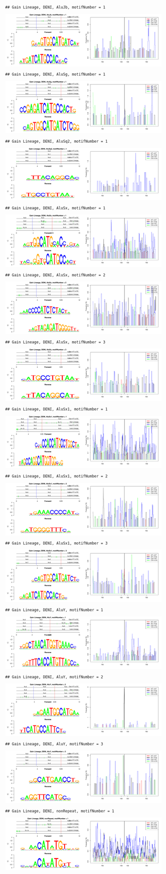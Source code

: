 

```
## Gain Lineage, DENI, AluJb, motifNumber = 1
```

![plot of chunk motifPValues](figure/motifPValues1.png) 

```
## Gain Lineage, DENI, AluSg, motifNumber = 1
```

![plot of chunk motifPValues](figure/motifPValues2.png) 

```
## Gain Lineage, DENI, AluSq2, motifNumber = 1
```

![plot of chunk motifPValues](figure/motifPValues3.png) 

```
## Gain Lineage, DENI, AluSx, motifNumber = 1
```

![plot of chunk motifPValues](figure/motifPValues4.png) 

```
## Gain Lineage, DENI, AluSx, motifNumber = 2
```

![plot of chunk motifPValues](figure/motifPValues5.png) 

```
## Gain Lineage, DENI, AluSx, motifNumber = 3
```

![plot of chunk motifPValues](figure/motifPValues6.png) 

```
## Gain Lineage, DENI, AluSx1, motifNumber = 1
```

![plot of chunk motifPValues](figure/motifPValues7.png) 

```
## Gain Lineage, DENI, AluSx1, motifNumber = 2
```

![plot of chunk motifPValues](figure/motifPValues8.png) 

```
## Gain Lineage, DENI, AluSx1, motifNumber = 3
```

![plot of chunk motifPValues](figure/motifPValues9.png) 

```
## Gain Lineage, DENI, AluY, motifNumber = 1
```

![plot of chunk motifPValues](figure/motifPValues10.png) 

```
## Gain Lineage, DENI, AluY, motifNumber = 2
```

![plot of chunk motifPValues](figure/motifPValues11.png) 

```
## Gain Lineage, DENI, AluY, motifNumber = 3
```

![plot of chunk motifPValues](figure/motifPValues12.png) 

```
## Gain Lineage, DENI, nonRepeat, motifNumber = 1
```

![plot of chunk motifPValues](figure/motifPValues13.png) 
  
